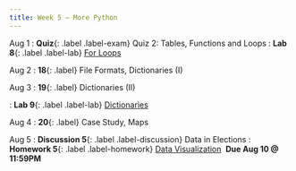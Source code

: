 ```yaml
---
title: Week 5 — More Python
---
```


Aug 1
: **Quiz**{: .label .label-exam} Quiz 2: Tables, Functions and Loops
: **Lab 8**{: .label .label-lab} [For Loops](#)

Aug 2
: **18**{: .label} File Formats, Dictionaries (I)
  <!--: [Slides](#) &#8226; [Code](#)-->

Aug 3
: **19**{: .label} Dictionaries (II)
  <!--: [Slides](#) &#8226; [Code](#)-->
: **Lab 9**{: .label .label-lab} [Dictionaries](#)

Aug 4
: **20**{: .label} Case Study, Maps
  <!--: [Slides](#) &#8226; [Code](#)-->

Aug 5
: **Discussion 5**{: .label .label-discussion} Data in Elections
: **Homework 5**{: .label .label-homework} [Data Visualization](#) &nbsp;**Due Aug 10 @ 11:59PM**
